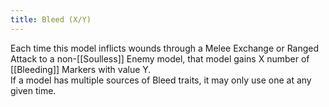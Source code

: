 ```yaml
---
title: Bleed (X/Y)
---
```

Each time this model inflicts wounds through a Melee Exchange or Ranged Attack to a non-[[Soulless]] Enemy model, that model gains X number of [[Bleeding]] Markers with value Y.  
If a model has multiple sources of Bleed traits, it may only use one at any given time.